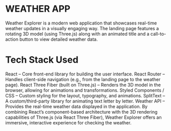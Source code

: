 # WEATHER APP

Weather Explorer is a modern web application that showcases real-time weather updates in a visually engaging way. The landing page features a rotating 3D model (using Three.js) along with an animated title and a call-to-action button to view detailed weather data.

# Tech Stack Used

React – Core front-end library for building the user interface.
React Router – Handles client-side navigation (e.g., from the landing page to the weather page).
React Three Fiber (built on Three.js) – Renders the 3D model in the browser, allowing for animations and transformations.
Styled Components / CSS – Custom styling for the layout, typography, and animations.
SplitText – A custom/third-party library for animating text letter by letter.
Weather API – Provides the real-time weather data displayed in the application.
By combining React’s component-based architecture with the 3D rendering capabilities of Three.js (via React Three Fiber), Weather Explorer offers an immersive, interactive experience for checking the weather.